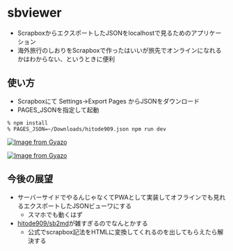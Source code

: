 # sbviewer

- ScrapboxからエクスポートしたJSONをlocalhostで見るためのアプリケーション
- 海外旅行のしおりをScrapboxで作ったはいいが旅先でオンラインになれるかはわからない、というときに便利

## 使い方

- Scrapboxにて Settings→Export Pages からJSONをダウンロード
- PAGES_JSONを指定して起動

```
% npm install
% PAGES_JSON=~/Downloads/hitode909.json npm run dev
```

[![Image from Gyazo](https://i.gyazo.com/7bfd1efbe7363b0c335143d354a9ab53.png)](https://gyazo.com/7bfd1efbe7363b0c335143d354a9ab53)

[![Image from Gyazo](https://i.gyazo.com/f7302e695d91398367754b3de5354ea6.png)](https://gyazo.com/f7302e695d91398367754b3de5354ea6)

## 今後の展望

- サーバーサイドでやるんじゃなくてPWAとして実装してオフラインでも見れるエクスポートしたJSONビューワにする
  - スマホでも動くはず
- [hitode909/sb2md](https://github.com/hitode909/sb2md)が雑すぎるのでなんとかする
  - 公式でscrapbox記法をHTMLに変換してくれるのを出してもらえたら解決する